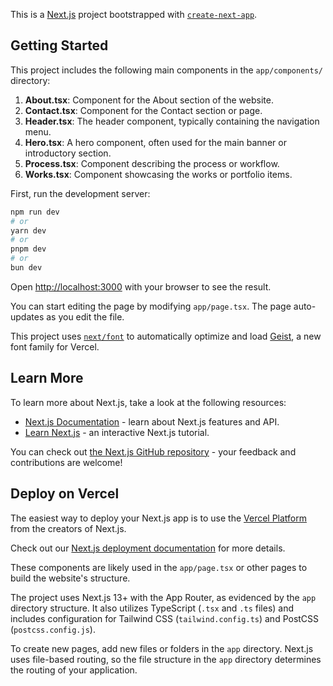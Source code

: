 This is a [Next.js](https://nextjs.org) project bootstrapped with [`create-next-app`](https://nextjs.org/docs/app/api-reference/cli/create-next-app).

## Getting Started

This project includes the following main components in the `app/components/` directory:

1. **About.tsx**: Component for the About section of the website.
2. **Contact.tsx**: Component for the Contact section or page.
3. **Header.tsx**: The header component, typically containing the navigation menu.
4. **Hero.tsx**: A hero component, often used for the main banner or introductory section.
5. **Process.tsx**: Component describing the process or workflow.
6. **Works.tsx**: Component showcasing the works or portfolio items.

First, run the development server:

```bash
npm run dev
# or
yarn dev
# or
pnpm dev
# or
bun dev
```

Open [http://localhost:3000](http://localhost:3000) with your browser to see the result.

You can start editing the page by modifying `app/page.tsx`. The page auto-updates as you edit the file.

This project uses [`next/font`](https://nextjs.org/docs/app/building-your-application/optimizing/fonts) to automatically optimize and load [Geist](https://vercel.com/font), a new font family for Vercel.

## Learn More

To learn more about Next.js, take a look at the following resources:

- [Next.js Documentation](https://nextjs.org/docs) - learn about Next.js features and API.
- [Learn Next.js](https://nextjs.org/learn) - an interactive Next.js tutorial.

You can check out [the Next.js GitHub repository](https://github.com/vercel/next.js) - your feedback and contributions are welcome!

## Deploy on Vercel

The easiest way to deploy your Next.js app is to use the [Vercel Platform](https://vercel.com/new?utm_medium=default-template&filter=next.js&utm_source=create-next-app&utm_campaign=create-next-app-readme) from the creators of Next.js.

Check out our [Next.js deployment documentation](https://nextjs.org/docs/app/building-your-application/deploying) for more details.

These components are likely used in the `app/page.tsx` or other pages to build the website's structure.

The project uses Next.js 13+ with the App Router, as evidenced by the `app` directory structure. It also utilizes TypeScript (`.tsx` and `.ts` files) and includes configuration for Tailwind CSS (`tailwind.config.ts`) and PostCSS (`postcss.config.js`).

To create new pages, add new files or folders in the `app` directory. Next.js uses file-based routing, so the file structure in the `app` directory determines the routing of your application.
